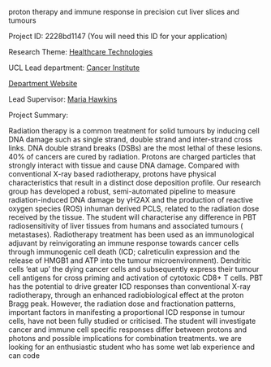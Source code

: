proton therapy and immune response in precision cut liver slices and tumours

Project ID: 2228bd1147
(You will need this ID for your application)

Research Theme: [Healthcare Technologies](../themes/healthcare-technologies.md)

UCL Lead department: [Cancer Institute](../departments/cancer-institute.md)

[Department Website](https://www.ucl.ac.uk/cancer)

Lead Supervisor: [Maria Hawkins](https://iris.ucl.ac.uk/iris/browse/profile?upi=MHAWK27)

Project Summary:

Radiation therapy is a common treatment for solid tumours by inducing cell DNA damage such as single strand, double strand and inter-strand cross links. DNA double strand breaks (DSBs) are the most lethal of these lesions. 40% of cancers are cured by radiation. Protons are charged particles that strongly interact with tissue and cause DNA damage. Compared with conventional X-ray based radiotherapy, protons have physical characteristics that result in a distinct dose deposition profile.
 Our research group has developed a robust, semi-automated pipeline to measure radiation-induced DNA damage by γH2AX and the production of reactive oxygen species (ROS) inhuman derived PCLS, related to the radiation dose received by the tissue. The student will characterise any difference in PBT radiosensitivity of liver tissues from humans and associated tumours ( metastases).
 Radiotherapy treatment has been used as an immunological adjuvant by reinvigorating an immune response towards cancer cells through immunogenic cell death (ICD; calreticulin expression and the release of HMGB1 and ATP into the tumour microenvironment). Dendritic cells ‘eat up’ the dying cancer cells and subsequently express their tumour cell antigens for cross priming and activation of cytotoxic CD8+ T cells. PBT has the potential to drive greater ICD responses than conventional X-ray radiotherapy, through an enhanced radiobiological effect at the proton Bragg peak. However, the radiation dose and fractionation patterns, important factors in manifesting a proportional ICD response in tumour cells, have not been fully studied or criticised. 
 The student will investigate cancer and immune cell specific responses differ between protons and photons and possible implications for combination treatments.
 we are looking for an enthusiastic student who has some wet lab experience and can code